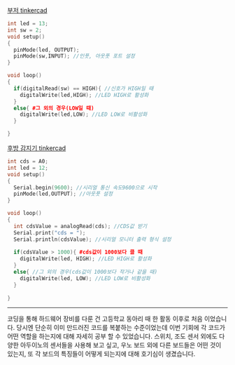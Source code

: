 [부저 tinkercad]([https://www.tinkercad.com/things/5c7cJVl3qiB-?sharecode=sVT_onBs_N3KQQH7VfXn-399nyrKGNjY2okli2x5nwE](https://www.tinkercad.com/things/cSCQ7daq0KM-?sharecode=hmFLmIJy9dja6o90dfSTW0mgLlBH47e8WsmRjylWGKk))
```cpp
int led = 13;
int sw = 2;
void setup()
{
  pinMode(led, OUTPUT);
  pinMode(sw,INPUT); //인풋, 아웃풋 포트 설정
}

void loop()
{
  if(digitalRead(sw) == HIGH){ //신호가 HIGH일 때
	digitalWrite(led,HIGH); //LED HIGH로 활성화
  }
  else{ #그 외의 경우(LOW일 때)
  	digitalWrite(led,LOW); //LED LOW로 비활성화
  }

}
```

[후방 감지기 tinkercad]([https://www.tinkercad.com/things/8Z8Vw1a0K8W-?sharecode=NDLsOjwDM7DMjM7Jhf-gN6lg2RYtGHKv8iKJch3Le5s](https://www.tinkercad.com/things/fsG0nCuXtzn-?sharecode=IZnI7SJdFqz59Ajnk4ZiA-lyUOfrpEgbmHyj35Ks9EA))
```cpp
int cds = A0;
int led = 12;
void setup()
{
  Serial.begin(9600); //시리얼 통신 속도9600으로 시작
  pinMode(led,OUTPUT); //아웃풋 설정
}

void loop()
{
  int cdsValue = analogRead(cds); //CDS값 받기
  Serial.print("cds = "); 
  Serial.println(cdsValue); //시리얼 모니터 출력 형식 설정
  
  if(cdsValue > 1000){ #cds값이 1000보다 클 때
  	digitalWrite(led, HIGH); //LED HIGH로 활성화
  }
  else{ //그 외의 경우(cds값이 1000보다 작거나 같을 때)
    digitalWrite(led, LOW); //LED LOW로 비활성화
  } 
  
}
```

---

코딩을 통해 하드웨어 장비를 다룬 건 고등학교 동아리 때 한 활동 이후로 처음 이었습니다. 당시엔 단순히 이미 만드러진 코드를 복붙하는 수준이었는데 이번 기회에 각 코드가 어떤 역할을 하는지에 대해 자세히 공부 할 수 있었습니다. 스위치, 조도 센서 외에도 다양한 아두이노의 센서들을 사용해 보고 싶고, 우노 보드 외에 다른 보드들은 어떤 것이 있는지, 또 각 보드의 특징들이 어떻게 되는지에 대해 호기심이 생겼습니다.
